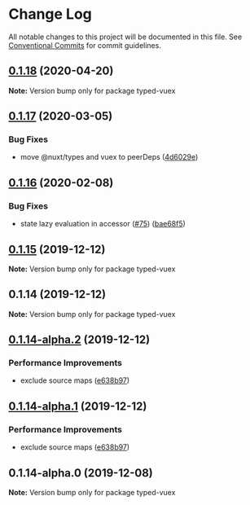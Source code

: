 # Change Log

All notable changes to this project will be documented in this file.
See [Conventional Commits](https://conventionalcommits.org) for commit guidelines.

## [0.1.18](https://github.com/danielroe/nuxt-typed-vuex/compare/typed-vuex@0.1.17...typed-vuex@0.1.18) (2020-04-20)

**Note:** Version bump only for package typed-vuex





## [0.1.17](https://github.com/danielroe/nuxt-typed-vuex/compare/typed-vuex@0.1.16...typed-vuex@0.1.17) (2020-03-05)


### Bug Fixes

* move @nuxt/types and vuex to peerDeps ([4d6029e](https://github.com/danielroe/nuxt-typed-vuex/commit/4d6029ea582cc055010612b8427b4ae12fcd4fac))





## [0.1.16](https://github.com/danielroe/nuxt-typed-vuex/compare/typed-vuex@0.1.15...typed-vuex@0.1.16) (2020-02-08)


### Bug Fixes

* state lazy evaluation in accessor ([#75](https://github.com/danielroe/nuxt-typed-vuex/issues/75)) ([bae68f5](https://github.com/danielroe/nuxt-typed-vuex/commit/bae68f59dfd7f05511469569943a56a15583b9b9))





## [0.1.15](https://github.com/danielroe/nuxt-typed-vuex/compare/typed-vuex@0.1.14...typed-vuex@0.1.15) (2019-12-12)

**Note:** Version bump only for package typed-vuex





## 0.1.14 (2019-12-12)

**Note:** Version bump only for package typed-vuex





## [0.1.14-alpha.2](https://github.com/danielroe/nuxt-typed-vuex/compare/typed-vuex@0.1.14-alpha.0...typed-vuex@0.1.14-alpha.2) (2019-12-12)


### Performance Improvements

* exclude source maps ([e638b97](https://github.com/danielroe/nuxt-typed-vuex/commit/e638b977d971636f59cd58886fe69a0d008175b3))





## [0.1.14-alpha.1](https://github.com/danielroe/nuxt-typed-vuex/compare/typed-vuex@0.1.14-alpha.0...typed-vuex@0.1.14-alpha.1) (2019-12-12)


### Performance Improvements

* exclude source maps ([e638b97](https://github.com/danielroe/nuxt-typed-vuex/commit/e638b977d971636f59cd58886fe69a0d008175b3))





## 0.1.14-alpha.0 (2019-12-08)

**Note:** Version bump only for package typed-vuex
